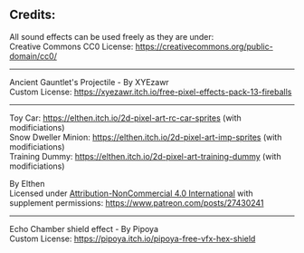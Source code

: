 ## Credits:

All sound effects can be used freely as they are under:</br>
Creative Commons CC0 License: https://creativecommons.org/public-domain/cc0/

-----

Ancient Gauntlet's Projectile - By XYEzawr</br>
Custom License: https://xyezawr.itch.io/free-pixel-effects-pack-13-fireballs

-----

Toy Car: https://elthen.itch.io/2d-pixel-art-rc-car-sprites 	(with modificiations)</br>
Snow Dweller Minion: https://elthen.itch.io/2d-pixel-art-imp-sprites (with modificiations)</br>
Training Dummy: https://elthen.itch.io/2d-pixel-art-training-dummy 	(with modificiations)</br>

By Elthen</br>
Licensed under [Attribution-NonCommercial 4.0 International](https://creativecommons.org/licenses/by-nc/4.0/) with supplement permissions: https://www.patreon.com/posts/27430241

-----

Echo Chamber shield effect - By Pipoya</br>
Custom License: https://pipoya.itch.io/pipoya-free-vfx-hex-shield
